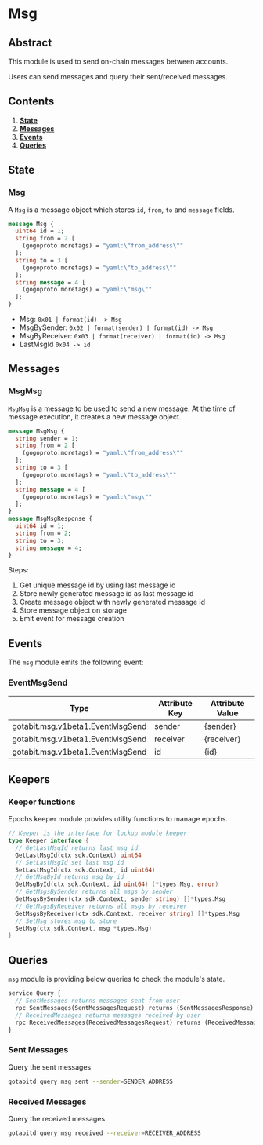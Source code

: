 # Msg

## Abstract

This module is used to send on-chain messages between accounts.

Users can send messages and query their sent/received messages.

## Contents

1. **[State](#state)**
2. **[Messages](#messages)**
3. **[Events](#events)**
4. **[Queries](#queries)**

## State

### Msg

A `Msg` is a message object which stores `id`, `from`, `to` and `message` fields.

```protobuf
message Msg {
  uint64 id = 1;
  string from = 2 [
    (gogoproto.moretags) = "yaml:\"from_address\""
  ];
  string to = 3 [
    (gogoproto.moretags) = "yaml:\"to_address\""
  ];
  string message = 4 [
    (gogoproto.moretags) = "yaml:\"msg\""
  ];
}
```

- Msg: `0x01 | format(id) -> Msg`
- MsgBySender: `0x02 | format(sender) | format(id) -> Msg`
- MsgByReceiver: `0x03 | format(receiver) | format(id) -> Msg`
- LastMsgId `0x04 -> id`

## Messages

### MsgMsg

`MsgMsg` is a message to be used to send a new message.
At the time of message execution, it creates a new message object.

```protobuf
message MsgMsg {
  string sender = 1;
  string from = 2 [
    (gogoproto.moretags) = "yaml:\"from_address\""
  ];
  string to = 3 [
    (gogoproto.moretags) = "yaml:\"to_address\""
  ];
  string message = 4 [
    (gogoproto.moretags) = "yaml:\"msg\""
  ];
}
message MsgMsgResponse {
  uint64 id = 1;
  string from = 2;
  string to = 3;
  string message = 4;
}
```

Steps:

1. Get unique message id by using last message id
2. Store newly generated message id as last message id
3. Create message object with newly generated message id
4. Store message object on storage
5. Emit event for message creation

## Events

The `msg` module emits the following event:

### EventMsgSend

|  Type          | Attribute Key |  Attribute Value |
|  --------------| ---------------| -----------------|
|  gotabit.msg.v1beta1.EventMsgSend |  sender |  {sender} |
|  gotabit.msg.v1beta1.EventMsgSend |  receiver |  {receiver} |
|  gotabit.msg.v1beta1.EventMsgSend |  id |  {id} |

## Keepers

### Keeper functions

Epochs keeper module provides utility functions to manage epochs.

```go
// Keeper is the interface for lockup module keeper
type Keeper interface {
  // GetLastMsgId returns last msg id
  GetLastMsgId(ctx sdk.Context) uint64
  // SetLastMsgId set last msg id
  SetLastMsgId(ctx sdk.Context, id uint64)
  // GetMsgById returns msg by id
  GetMsgById(ctx sdk.Context, id uint64) (*types.Msg, error)
  // GetMsgsBySender returns all msgs by sender
  GetMsgsBySender(ctx sdk.Context, sender string) []*types.Msg
  // GetMsgsByReceiver returns all msgs by receiver
  GetMsgsByReceiver(ctx sdk.Context, receiver string) []*types.Msg
  // SetMsg stores msg to store
  SetMsg(ctx sdk.Context, msg *types.Msg)
}
```

## Queries

`msg` module is providing below queries to check the module's state.

```protobuf
service Query {
  // SentMessages returns messages sent from user
  rpc SentMessages(SentMessagesRequest) returns (SentMessagesResponse) {}
  // ReceivedMessages returns messages received by user
  rpc ReceivedMessages(ReceivedMessagesRequest) returns (ReceivedMessagesResponse) {}
}
```

### Sent Messages

Query the sent messages

```sh
gotabitd query msg sent --sender=SENDER_ADDRESS
```

### Received Messages

Query the received messages

```sh
gotabitd query msg received --receiver=RECEIVER_ADDRESS
```
